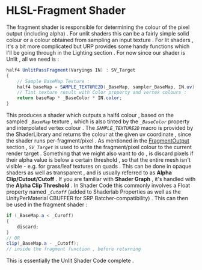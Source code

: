 # HLSL-Fragment Shader

The fragment shader is responsible for determining the colour of the pixel output (including alpha) . For unlit shaders this can be a fairly simple solid colour or a colour obtained from sampling an input texture . For lit shaders , it's a bit more complicated but URP provides some handy functions which I'll be going through in the Lighting section .
For now since our shader is Unlit , all we need is :

```cs
half4 UnlitPassFragment(Varyings IN) : SV_Target
{
    // Sample BaseMap Texture :
    half4 baseMap = SAMPLE_TEXTURE2D(_BaseMap, sampler_BaseMap, IN.uv);
    // Tint texture result with Color property and vertex colours :
    return baseMap * _BaseColor * IN.color;
}
```

This produces a shader which outputs a half4 colour , based on the sampled *`_BaseMap`* texture , which is also tinted by the *`_BaseColor`* property and interpolated vertex colour . The *`SAMPLE_TEXTURE2D`* macro is provided by the ShaderLibrary and returns the colour at the given uv coordinate , since the shader runs per-fragment/pixel .
As mentioned in the [<u>FragmentOutput</u>](https://www.cyanilux.com/tutorials/urp-shader-code/#fragment-output) section , *`SV_Target`* is used to write the fragment/pixel colour to the current render target .
Something that we might also want to do , is discard pixels if their alpha value is below a certain threshold , so that the entire mesh isn't visible - e.g. for grass/leaf textures on quads . This can be done in opaque shaders as well as transparent , and is usually referred to as **Alpha Clip/Cutout/Cutoff** . If you are familiar with **Shader Graph** , it's handled with the **Alpha Clip Threshold** . In Shader Code this commonly involves a Float property named *`_Cutoff`* (added to Shaderlab Properties as well as the UnityPerMaterial CBUFFER for SRP Batcher-compatibility) . This can then be used in the fragment shader :

```cs
if (_BaseMap.a < _Curoff)
{
    discard;
}
// OR
clip(_BaseMap.a - _Cutoff);
// inside the fragment function , before returning
```

This is essentially the Unlit Shader Code complete .